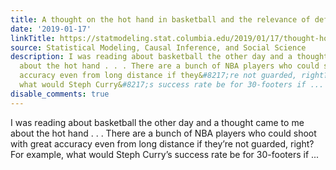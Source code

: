 ```yaml
---
title: A thought on the hot hand in basketball and the relevance of defense
date: '2019-01-17'
linkTitle: https://statmodeling.stat.columbia.edu/2019/01/17/thought-hot-hand-basketball-relevance-defense/
source: Statistical Modeling, Causal Inference, and Social Science
description: I was reading about basketball the other day and a thought came to me
  about the hot hand . . . There are a bunch of NBA players who could shoot with great
  accuracy even from long distance if they&#8217;re not guarded, right? For example,
  what would Steph Curry&#8217;s success rate be for 30-footers if ...
disable_comments: true
---
```

I was reading about basketball the other day and a thought came to me about the hot hand . . . There are a bunch of NBA players who could shoot with great accuracy even from long distance if they&#8217;re not guarded, right? For example, what would Steph Curry&#8217;s success rate be for 30-footers if ...
